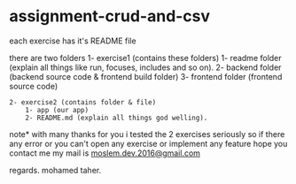 # assignment-crud-and-csv
each exercise has it's README file

there are two folders
    1- exercise1 (contains these folders)
        1- readme folder (explain all things like run, focuses, includes and so on).
        2- backend folder (backend source code & frontend build folder)
        3- frontend folder (frontend source code)

    2- exercise2 (contains folder & file)
        1- app (our app)
        2- README.md (explain all things god welling).

note*
with many thanks for you
i tested the 2 exercises seriously so if there any error
or you can't open any exercise or implement any feature hope you contact me
my mail is moslem.dev.2016@gmail.com

regards.
mohamed taher.